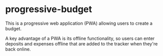 # progressive-budget

This is a progressive web application (PWA) allowing users to create a budget.

A key advantage of a PWA is its offline functionality, so users can enter deposits and expenses offline that are added to the tracker when they're back online.